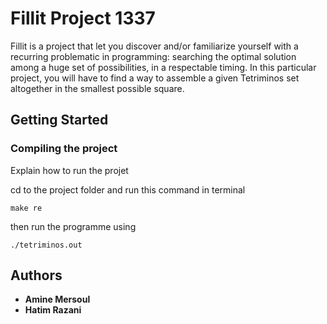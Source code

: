 # Fillit Project 1337

Fillit is a project that let you discover and/or familiarize yourself with a recurring
problematic in programming: searching the optimal solution among a huge set of possibilities,
in a respectable timing. In this particular project, you will have to find a way to
assemble a given Tetriminos set altogether in the smallest possible square.

## Getting Started

### Compiling the project

Explain how to run the projet

cd to the project folder and run this command in terminal

```
make re
```

then run the programme using

```
./tetriminos.out
```

## Authors
* **Amine Mersoul**
* **Hatim Razani**